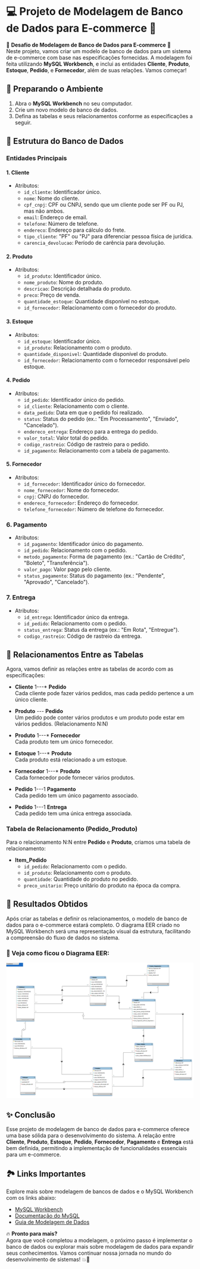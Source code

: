 # 💻 Projeto de Modelagem de Banco de Dados para E-commerce 🛒

🚀 **Desafio de Modelagem de Banco de Dados para E-commerce** 🚀  
Neste projeto, vamos criar um modelo de banco de dados para um sistema de e-commerce com base nas especificações fornecidas. A modelagem foi feita utilizando **MySQL Workbench**, e inclui as entidades **Cliente**, **Produto**, **Estoque**, **Pedido**, e **Fornecedor**, além de suas relações. Vamos começar!

## 🔧 Preparando o Ambiente

1. Abra o **MySQL Workbench** no seu computador.
2. Crie um novo modelo de banco de dados.
3. Defina as tabelas e seus relacionamentos conforme as especificações a seguir.

## 🧩 Estrutura do Banco de Dados

### **Entidades Principais**

#### **1. Cliente**
- Atributos:
  - `id_cliente`: Identificador único.
  - `nome`: Nome do cliente.
  - `cpf_cnpj`: CPF ou CNPJ, sendo que um cliente pode ser PF ou PJ, mas não ambos.
  - `email`: Endereço de email.
  - `telefone`: Número de telefone.
  - `endereco`: Endereço para cálculo do frete.
  - `tipo_cliente`: "PF" ou "PJ" para diferenciar pessoa física de jurídica.
  - `carencia_devolucao`: Período de carência para devolução.

#### **2. Produto**
- Atributos:
  - `id_produto`: Identificador único.
  - `nome_produto`: Nome do produto.
  - `descricao`: Descrição detalhada do produto.
  - `preco`: Preço de venda.
  - `quantidade_estoque`: Quantidade disponível no estoque.
  - `id_fornecedor`: Relacionamento com o fornecedor do produto.

#### **3. Estoque**
- Atributos:
  - `id_estoque`: Identificador único.
  - `id_produto`: Relacionamento com o produto.
  - `quantidade_disponivel`: Quantidade disponível do produto.
  - `id_fornecedor`: Relacionamento com o fornecedor responsável pelo estoque.

#### **4. Pedido**
- Atributos:
  - `id_pedido`: Identificador único do pedido.
  - `id_cliente`: Relacionamento com o cliente.
  - `data_pedido`: Data em que o pedido foi realizado.
  - `status`: Status do pedido (ex.: "Em Processamento", "Enviado", "Cancelado").
  - `endereco_entrega`: Endereço para a entrega do pedido.
  - `valor_total`: Valor total do pedido.
  - `codigo_rastreio`: Código de rastreio para o pedido.
  - `id_pagamento`: Relacionamento com a tabela de pagamento.

#### **5. Fornecedor**
- Atributos:
  - `id_fornecedor`: Identificador único do fornecedor.
  - `nome_fornecedor`: Nome do fornecedor.
  - `cnpj`: CNPJ do fornecedor.
  - `endereco_fornecedor`: Endereço do fornecedor.
  - `telefone_fornecedor`: Número de telefone do fornecedor.

### **6. Pagamento**
- Atributos:
  - `id_pagamento`: Identificador único do pagamento.
  - `id_pedido`: Relacionamento com o pedido.
  - `metodo_pagamento`: Forma de pagamento (ex.: "Cartão de Crédito", "Boleto", "Transferência").
  - `valor_pago`: Valor pago pelo cliente.
  - `status_pagamento`: Status do pagamento (ex.: "Pendente", "Aprovado", "Cancelado").

### **7. Entrega**
- Atributos:
  - `id_entrega`: Identificador único da entrega.
  - `id_pedido`: Relacionamento com o pedido.
  - `status_entrega`: Status da entrega (ex.: "Em Rota", "Entregue").
  - `codigo_rastreio`: Código de rastreio da entrega.

## 🔗 Relacionamentos Entre as Tabelas

Agora, vamos definir as relações entre as tabelas de acordo com as especificações:

- **Cliente** 1---* **Pedido**  
  Cada cliente pode fazer vários pedidos, mas cada pedido pertence a um único cliente.

- **Produto** *---* **Pedido**  
  Um pedido pode conter vários produtos e um produto pode estar em vários pedidos. (Relacionamento N:N)

- **Produto** 1---* **Fornecedor**  
  Cada produto tem um único fornecedor.

- **Estoque** 1---* **Produto**  
  Cada produto está relacionado a um estoque.

- **Fornecedor** 1---* **Produto**  
  Cada fornecedor pode fornecer vários produtos.

- **Pedido** 1---1 **Pagamento**  
  Cada pedido tem um único pagamento associado.

- **Pedido** 1---1 **Entrega**  
  Cada pedido tem uma única entrega associada.

### Tabela de Relacionamento (Pedido_Produto)

Para o relacionamento N:N entre **Pedido** e **Produto**, criamos uma tabela de relacionamento:

- **Item_Pedido**
  - `id_pedido`: Relacionamento com o pedido.
  - `id_produto`: Relacionamento com o produto.
  - `quantidade`: Quantidade do produto no pedido.
  - `preco_unitario`: Preço unitário do produto na época da compra.

## 🎯 Resultados Obtidos

Após criar as tabelas e definir os relacionamentos, o modelo de banco de dados para o e-commerce estará completo. O diagrama EER criado no MySQL Workbench será uma representação visual da estrutura, facilitando a compreensão do fluxo de dados no sistema.

### 👀 Veja como ficou o Diagrama EER:
![Diagrama EER](./assets/img/Modelo%20E-commerce.png)

## ✨ Conclusão

Esse projeto de modelagem de banco de dados para e-commerce oferece uma base sólida para o desenvolvimento do sistema. A relação entre **Cliente**, **Produto**, **Estoque**, **Pedido**, **Fornecedor**, **Pagamento** e **Entrega** está bem definida, permitindo a implementação de funcionalidades essenciais para um e-commerce.

## 🏞️ Links Importantes

Explore mais sobre modelagem de bancos de dados e o MySQL Workbench com os links abaixo:

- [MySQL Workbench](https://dev.mysql.com/downloads/workbench/)
- [Documentação do MySQL](https://dev.mysql.com/doc/)
- [Guia de Modelagem de Dados](https://www.lucidchart.com/pages/pt/modelo-entidade-relacionamento)

<p>

🔥 **Pronto para mais?**  
Agora que você completou a modelagem, o próximo passo é implementar o banco de dados ou explorar mais sobre modelagem de dados para expandir seus conhecimentos. Vamos continuar nossa jornada no mundo do desenvolvimento de sistemas! 💥🚀

